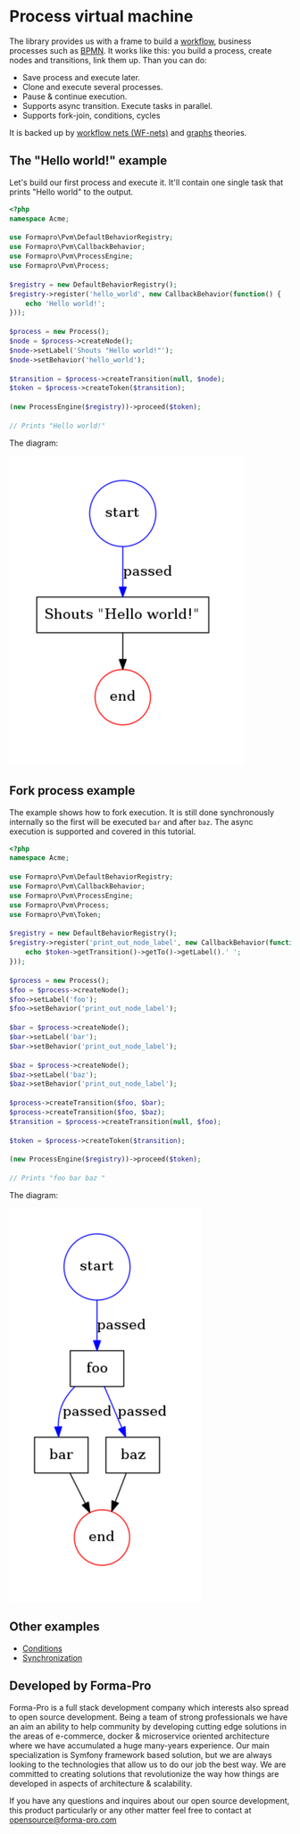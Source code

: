 # Process virtual machine

The library provides us with a frame to build a [workflow](https://en.wikipedia.org/wiki/Workflow), business processes such as [BPMN](http://www.bpmn.org/). 
It works like this: you build a process, create nodes and transitions, link them up. Than you can do:

* Save process and execute later.
* Clone and execute several processes.
* Pause & continue execution. 
* Supports async transition. Execute tasks in parallel.
* Supports fork-join, conditions, cycles 

It is backed up by [workflow nets (WF-nets)](https://en.wikipedia.org/wiki/Petri_net) and [graphs](https://en.wikipedia.org/wiki/Graph_theory) theories.
 
## The "Hello world!" example

Let's build our first process and execute it. It'll contain one single task that prints "Hello world" to the output.  

```php
<?php
namespace Acme;

use Formapro\Pvm\DefaultBehaviorRegistry;
use Formapro\Pvm\CallbackBehavior;
use Formapro\Pvm\ProcessEngine;
use Formapro\Pvm\Process;

$registry = new DefaultBehaviorRegistry();
$registry->register('hello_world', new CallbackBehavior(function() {
    echo 'Hello world!';
}));

$process = new Process();
$node = $process->createNode();
$node->setLabel('Shouts "Hello world!"');
$node->setBehavior('hello_world');

$transition = $process->createTransition(null, $node);
$token = $process->createToken($transition);

(new ProcessEngine($registry))->proceed($token);

// Prints "Hello world!"
```

The diagram: 

![Example](docs/images/hello_world_example.png)

## Fork process example

The example shows how to fork execution. It is still done synchronously internally so the first will be executed `bar` and after `baz`.
The async execution is supported and covered in this tutorial.

```php
<?php
namespace Acme;

use Formapro\Pvm\DefaultBehaviorRegistry;
use Formapro\Pvm\CallbackBehavior;
use Formapro\Pvm\ProcessEngine;
use Formapro\Pvm\Process;
use Formapro\Pvm\Token;

$registry = new DefaultBehaviorRegistry();
$registry->register('print_out_node_label', new CallbackBehavior(function(Token $token) {
    echo $token->getTransition()->getTo()->getLabel().' ';
}));

$process = new Process();
$foo = $process->createNode();
$foo->setLabel('foo');
$foo->setBehavior('print_out_node_label');

$bar = $process->createNode();
$bar->setLabel('bar');
$bar->setBehavior('print_out_node_label');

$baz = $process->createNode();
$baz->setLabel('baz');
$baz->setBehavior('print_out_node_label');

$process->createTransition($foo, $bar);
$process->createTransition($foo, $baz);
$transition = $process->createTransition(null, $foo);

$token = $process->createToken($transition);

(new ProcessEngine($registry))->proceed($token);

// Prints "foo bar baz "
```

The diagram: 

![Example](docs/images/fork_example.png)
        
## Other examples

* [Conditions](docs/conditions-example.md)
* [Synchronization](docs/synchronization-example.md)

## Developed by Forma-Pro

Forma-Pro is a full stack development company which interests also spread to open source development. 
Being a team of strong professionals we have an aim an ability to help community by developing cutting edge solutions in the areas of e-commerce, docker & microservice oriented architecture where we have accumulated a huge many-years experience. 
Our main specialization is Symfony framework based solution, but we are always looking to the technologies that allow us to do our job the best way. We are committed to creating solutions that revolutionize the way how things are developed in aspects of architecture & scalability.

If you have any questions and inquires about our open source development, this product particularly or any other matter feel free to contact at opensource@forma-pro.com
